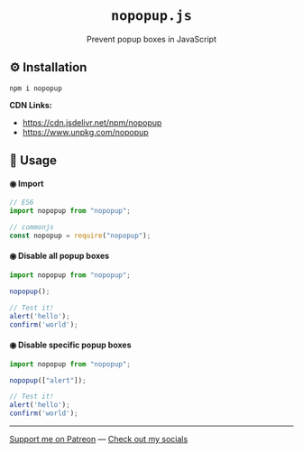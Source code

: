 <h1 align="center"><code>nopopup.js</code></h1>

<p align="center">Prevent popup boxes in JavaScript</p>

## ⚙️ Installation

```terminal
npm i nopopup
```

**CDN Links:**
- https://cdn.jsdelivr.net/npm/nopopup
- https://www.unpkg.com/nopopup

## 📖 Usage

#### ◉ Import

```js
// ES6
import nopopup from "nopopup";

// commonjs
const nopopup = require("nopopup");
```

#### ◉ Disable all popup boxes

```js
import nopopup from "nopopup";

nopopup();

// Test it!
alert('hello');
confirm('world');
```

#### ◉ Disable specific popup boxes

```js
import nopopup from "nopopup";

nopopup(["alert"]);

// Test it!
alert('hello');
confirm('world');
```

---

[Support me on Patreon](https://www.patreon.com/axorax) — 
[Check out my socials](https://github.com/axorax/socials)